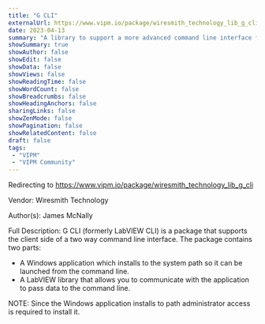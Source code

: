 ```yaml
---
title: "G CLI"
externalUrl: https://www.vipm.io/package/wiresmith_technology_lib_g_cli
date: 2023-04-13
summary: "A library to support a more advanced command line interface from LabVIEW"
showSummary: true
showAuthor: false
showEdit: false
showData: false
showViews: false
showReadingTime: false
showWordCount: false
showBreadcrumbs: false
showHeadingAnchors: false
sharingLinks: false
showZenMode: false
showPagination: false
showRelatedContent: false
draft: false
tags:
 - "VIPM"
 - "VIPM Community"
---
```


Redirecting to https://www.vipm.io/package/wiresmith_technology_lib_g_cli

Vendor: Wiresmith Technology

Author(s): James McNally
 
Full Description:
G CLI (formerly LabVIEW CLI)  is a package that supports the client side of a two way command line interface. The package contains two parts:

* A Windows application which installs to the system path so it can be launched from the command line.
* A LabVIEW library that allows you to communicate with the application to pass data to the command line.

NOTE: Since the Windows application installs to path administrator access is required to install it.